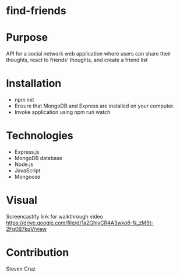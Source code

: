 # find-friends

# Purpose 
API for a social network web application where users can share their thoughts, react to friends’ thoughts, and create a friend list

# Installation
* npm init
* Ensure that MongoDB and Express are installed on your computer.
* Invoke application using npm run watch

# Technologies
*  Express.js
*  MongoDB database
*  Node.js
*  JavaScript
*  Mongoose

# Visual
Screencastify link for walkthrough video https://drive.google.com/file/d/1a2GhiyCR4A3wko8-N_zM9t-2Fq0B7kqV/view

# Contribution
Steven Cruz
